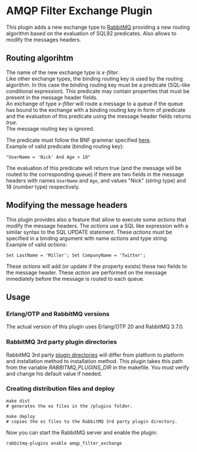 # AMQP Filter Exchange Plugin

This plugin adds a new exchange type to [RabbitMQ](http://www.rabbitmq.com/) providing a new routing algorithm based on the evaluation of SQL92 predicates. 
Also allows to modify the messages headers.

## Routing algorihtm

The name of the new exchange type is _x-filter_.     
Like other exchange types, the binding routing key is used by the routing algorithm. 
In this case the binding routing key must be a predicate (SQL-like conditional expression). 
This predicate may contain properties that must be present in the message header fields.        
An exchange of type _x-filter_ will route a message to a queue if the queue has bound to the exchange with
a binding routing key in form of predicate and the evaluation of this predicate using the message header fields returns _true_.     
The message routing key is ignored.     

The predicate must follow the BNF grammar specified [here](https://docs.microsoft.com/en-us/azure/service-bus-messaging/service-bus-messaging-sql-filter).      
Example of valid predicate (binding routing key):
```
"UserName = 'Nick' And Age > 18"
```

The evaluation of this predicate will return true (and the message will be routed to the corresponding queue) 
if there are two fields in the message headers with names `UserName` and `Age`, and values "Nick" (_string_ type) and 18 (_number_ type) respectively.

## Modifying the message headers

This plugin provides also a feature that allow to execute some _actions_ that modify the message headers. 
The _actions_ use a SQL like expression with a similar syntax to the SQL UPDATE statement. 
These _actions_ must be specified in a binding argument with name _actions_ and type _string_.        
Example of valid _actions_:
```
Set LastName = 'Miller'; Set CompanyName = 'Twitter';
```
These _actions_ will add (or update if the property exists) these two fields to the message header. 
These _action_ are performed on the message inmediately before the message is routed to each queue. 

## Usage

### Erlang/OTP and RabbitMQ versions

The actual version of this plugin uses Erlang/OTP 20 and RabbitMQ 3.7.0.            

### RabbitMQ 3rd party plugin directories
RabbitMQ 3rd party [plugin directories](https://www.rabbitmq.com/plugins.html#plugin-directories) will differ from platform to platform and installation method to installation method.
This plugin takes this path from the variable _RABBITMQ_PLUGINS_DIR_ in the makefile. You must verify and change his default value if needed. 

### Creating distribution files and deploy

```
make dist 
# generates the ez files in the /plugins folder.

make deploy
# copies the ez files to the RabbitMQ 3rd party plugin directory.
```

Now you can start the RabbitMQ server and enable the plugin:
```
rabbitmq-plugins enable amqp_filter_exchange
```
